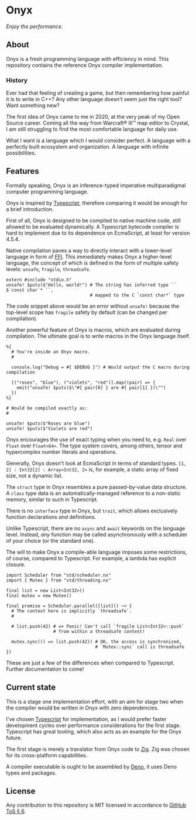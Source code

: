 # Onyx

_Enjoy the performance._

## About

Onyx is a fresh programming language with efficiency in mind.
This repository contains the reference Onyx compiler implementation.

### History

Ever had that feeling of creating a game, but then remembering how painful it is to write in C++?
Any other language doesn't seem just the right tool?
Want something new?

The first idea of Onyx came to me in 2020, at the very peak of my Open Source career.
Coming all the way from Warcraft® III™ map editor to Crystal, I am still struggling to find the most comfortable language for daily use.

What I want is a language which I would consider perfect.
A language with a perfectly built ecosystem and organization.
A language with infinite possibilities.

## Features

Formally speaking, Onyx is an inference-typed imperative multiparadigmal computer programming language.

Onyx is inspired by [Typescript](https://www.typescriptlang.org/), therefore comparing it would be enough for a brief introduction.

First of all, Onyx is designed to be compiled to native machine code, still allowed to be evaluated dynamically.
A Typescript bytecode compiler is hard to implement due to its dependence on EcmaScript, at least for version 4.5.4.

Native compilation paves a way to directly interact with a lower-level language in form of [FFI](https://en.wikipedia.org/wiki/Foreign_function_interface).
This immediately makes Onyx a higher-level language, the concept of which is defined in the form of multiple safety levels: `unsafe`, `fragile`, `threadsafe`.

```nx
extern #include "stdio.h"
unsafe! $puts($"Hello, world!") # The string has inferred type `` $`const char`* ``,
                                # mapped to the C `const char*` type
```

The code snippet above would be an error without `unsafe!` because the top-level scope has `fragile` safety by default (can be changed per compilation).

Another powerful feature of Onyx is macros, which are evaluated during compilation.
The ultimate goal is to write macros in the Onyx language itself.

```nx
%{
  # You're inside an Onyx macro.
  #

  console.log("Debug = #{ $DEBUG }") # Would output the C macro during compilation

  [("roses", "blue"), ("violets", "red")].map((pair) => {
    emit("unsafe! $puts($\"#{ pair[0] } are #{ pair[1] })\"")
  })
%}

# Would be compiled exactly as:
#

unsafe! $puts($"Roses are blue")
unsafe! $puts($"Violets are red")
```

Onyx encourages the use of exact typing when you need to, e.g. `Real` over `Float` over `Float<64>`.
The type system covers, among others, tensor and hypercomplex number literals and operations.

Generally, Onyx doesn't look at EcmaScript in terms of standard types.
`[1, 2] : Int32[2] : Array<Int32, 2>` is, for example, a static array of fixed size, not a dynamic list.

The `struct` type in Onyx resembles a pure passed-by-value data structure.
A `class` type data is an automatically-managed reference to a non-static memory, similar to such in Typescript.

There is no `interface` type in Onyx, but `trait`, which allows exclusively function declarations _and_ definitions.

Unlike Typescript, there are no `async` and `await` keywords on the language level.
Instead, _any_ function may be called asynchronously with a scheduler of your choice (or the standard one).

The will to make Onyx a compile-able language imposes some restrictions, of course, compared to Typescript.
For example, a lambda has explicit closure.

```nx
import Scheduler from "std/scheduler.nx"
import { Mutex } from "std/threading.nx"

final list = new List<Int32>()
final mutex = new Mutex()

final promise = Scheduler.parallel([list]() ~> {
  # The context here is implicitly `threadsafe`.
  #

  # list.push(42) # => Panic! Can't call `fragile List<Int32>::push`
                  # from within a threadsafe context!

  mutex.sync(() => list.push(42)) # OK, the access is synchronized,
                                  # `Mutex::sync` call is threadsafe
})
```

These are just a few of the differences when compared to Typescript.
Further documentation to come!

## Current state

This is a stage one implementation effort, with an aim for stage two when the compiler would be written in Onyx with zero dependencies.

I've chosen [Typescript](https://www.typescriptlang.org/) for implementation, as I would prefer faster development cycles over performance considerations for the first stage.
Typescript has great tooling, which also acts as an example for the Onyx future.

The first stage is merely a translator from Onyx code to [Zig](https://github.com/ziglang/zig).
Zig was chosen for its cross-platform capabilities.

A compiler executable is ought to be assembled by [Deno](https://deno.land/), it uses Deno types and packages.

## License

Any contribution to this repository is MIT licensed in accordance to [GitHub ToS § 6](https://docs.github.com/en/github/site-policy/github-terms-of-service#6-contributions-under-repository-license).
